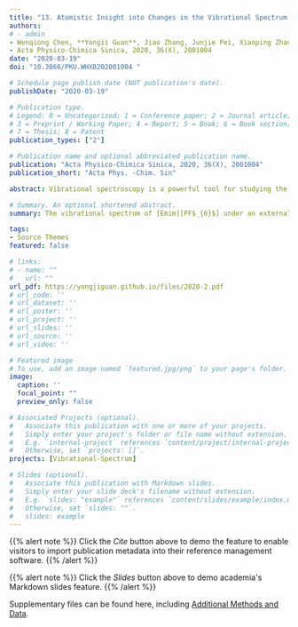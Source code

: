 ```yaml
---
title: "13. Atomistic Insight into Changes in the Vibrational Spectrum of Ionic Liquids under External Electric Field (Times cited = 0)"
authors:
# - admin
- Wenqiong Chen, **Yongii Guan**, Jiao Zhang, Junjie Pei, Xiaoping Zhang, Youquan Deng
- Acta Physico-Chimica Sinica, 2020, 36(X), 2001004
date: "2020-03-19"
doi: "10.3866/PKU.WHXB202001004 "

# Schedule page publish date (NOT publication's date).
publishDate: "2020-03-19"

# Publication type.
# Legend: 0 = Uncategorized; 1 = Conference paper; 2 = Journal article;
# 3 = Preprint / Working Paper; 4 = Report; 5 = Book; 6 = Book section;
# 7 = Thesis; 8 = Patent
publication_types: ["2"]

# Publication name and optional abbreviated publication name.
publication: "Acta Physico-Chimica Sinica, 2020, 36(X), 2001004"
publication_short: "Acta Phys. -Chim. Sin"

abstract: Vibrational spectroscopy is a powerful tool for studying the microstructure of liquids, and anatomizing the nature of the vibrational spectrum (VS) is promising for investigating changes in the properties of liquid structures under external conditions. In this study, molecular dynamics (MD) simulations have been performed to explore changes in the VS of 1-ethyl-3-methylimidazolium hexafluorophosphate ([Emim][PF$_{6}$]) ionic liquid (IL) under an external electric field (EEF) ranging from 0 to 10 V nm$^{-1}$ at 350 K. First, the vibrational spectra for[Emim][PF$_{6}$] IL as well as its cation and anion are separately obtained, and the peaks are strictly assigned. The results demonstrate that the VS calculated by MD simulation can well reproduce the main characteristic peaks in the experimentally measured spectrum. Then, the vibrational spectra of the IL under various EEFs from 0 to 10 V nm$^{-1}$ are investigated, and the intrinsic origin of the changes in the vibrational bands (VBs) at 50, 183, 3196, and 3396 cm$^{-1}$ is analyzed. Our simulation results indicate that the intensities of the VBs at 50 and 183 cm$^{-1}$ are enhanced. In addition, the VB at 50 cm$^{-1}$ is redshifted by about 16 cm$^{-1}$ as the EEF is varied from 0 to 2 V nm$^{-1}$, and the redshift wavenumber increases to 33 cm$^{-1}$ as the EEF is increased to 3 V nm$^{-1}$and beyond. However, the intensities of the VBs at 3196 and 3396 cm$^{-1}$ show an obvious decrease. Meanwhile, the VB at 3396 cm$^{-1}$ is redshifted by about 16 cm$^{-1}$ when the EEF increases to 3 V nm$^{-1}$, and the redshift increases to 33 cm$^{-1}$ with an increase in the EEF beyond 4 V nm$^{-1}$. The intensity of the VB at 50 cm$^{-1}$ increases because of the increase in the total dipole moment of each anion and cation (from 4.34 to 5.46 D), and the redshift is attributed to the decrease in the average interaction energy per ion pair (from -378.7 to -298.0 kJ mol$^{-1}$) with increasing EEF. The intensity of the VB at 183 cm$^{-1}$ increases on account of the more consistent orientations for cations in the system with increasing EEF. The VB at 3196 cm$^{-1}$ weakens visibly because a greater number of hydrogen atoms appear around the carbon atoms on the methyl/ethyl side chains and the vibrations of the corresponding carbon-hydrogen bonds are suppressed under the action of the EEF. Furthermore, the intensity of the VB at 3396 cm$^{-1}$ decreases due to the decrease in the intermolecular $^{+}$C-H…F$^{-}$> hydrogen bonds (HBs), while the relaxation effect that is beneficial for the formation of HBs simultaneously exists in the system under the varying EEF, thus causing a redshift of the VB at 3396 cm$^{-1}$.

# Summary. An optional shortened abstract.
summary: The vibrational spectrum of [Emim][PF$_{6}$] under an external electric field ranging from 0 to 10 V nm$^{-1}$ is exploring by molecular dynamics simulations at 350 K.

tags:
- Source Themes
featured: false

# links:
# - name: ""
#   url: ""
url_pdf: https://yongjiguan.github.io/files/2020-2.pdf
# url_code: ''
# url_dataset: ''
# url_poster: ''
# url_project: ''
# url_slides: ''
# url_source: ''
# url_video: ''

# Featured image
# To use, add an image named `featured.jpg/png` to your page's folder. 
image:
  caption: ''
  focal_point: ""
  preview_only: false

# Associated Projects (optional).
#   Associate this publication with one or more of your projects.
#   Simply enter your project's folder or file name without extension.
#   E.g. `internal-project` references `content/project/internal-project/index.md`.
#   Otherwise, set `projects: []`.
projects: [Vibrational-Spectrum]

# Slides (optional).
#   Associate this publication with Markdown slides.
#   Simply enter your slide deck's filename without extension.
#   E.g. `slides: "example"` references `content/slides/example/index.md`.
#   Otherwise, set `slides: ""`.
#   slides: example
---
```


{{% alert note %}}
Click the *Cite* button above to demo the feature to enable visitors to import publication metadata into their reference management software.
{{% /alert %}}

{{% alert note %}}
Click the *Slides* button above to demo academia's Markdown slides feature.
{{% /alert %}}

Supplementary files can be found here, including [Additional Methods and Data](http://www.whxb.pku.edu.cn/EN/abstract/abstract35640.shtml).